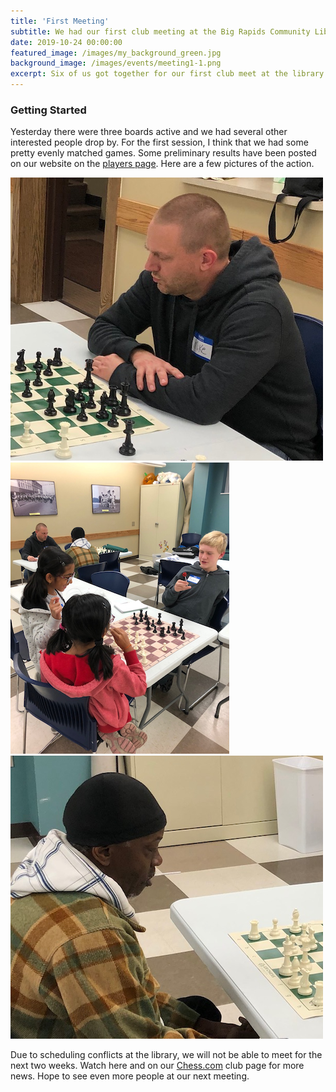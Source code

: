 ```yaml
---
title: 'First Meeting'
subtitle: We had our first club meeting at the Big Rapids Community Library on October 24, 2019.
date: 2019-10-24 00:00:00
featured_image: /images/my_background_green.jpg
background_image: /images/events/meeting1-1.png
excerpt: Six of us got together for our first club meet at the library. For the first session, I think that we had some pretty evenly matched games.
---
```


### Getting Started

Yesterday there were three boards active and we had several other interested people drop by. For the first session, I think that we had some pretty evenly matched games. Some preliminary results have been posted on our website on the [players page](https://bigrapidschess.com/players). Here are a few pictures of the action.

<div class="gallery" data-columns="2">
    <img src="/images/events/meeting1-1.png">
    <img src="/images/events/meeting1-3.png">
    <img src="/images/events/meeting1-2.png">
</div>

Due to scheduling conflicts at the library, we will not be able to meet for the next two weeks. Watch here and on our [Chess.com](https://www.chess.com/club/big-rapids-chess) club page for more news. Hope to see even more people at our next meeting.
